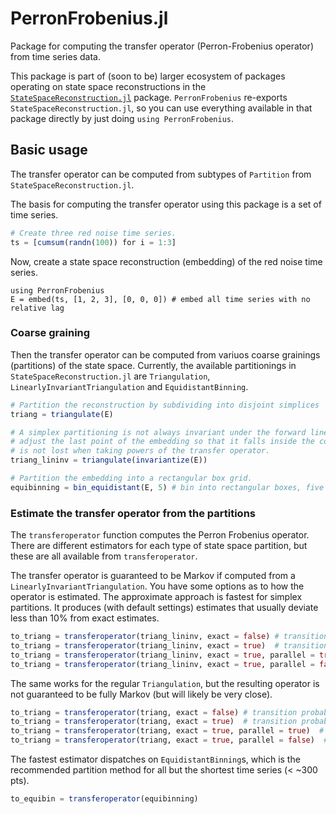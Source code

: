 # PerronFrobenius.jl

Package for computing the transfer operator (Perron-Frobenius operator) from time series data. 

This package is part of (soon to be) larger ecosystem of packages operating on state space reconstructions in the [`StateSpaceReconstruction.jl`](https://github.com/kahaaga/StateSpaceReconstruction.jl) package. `PerronFrobenius` re-exports `StateSpaceReconstruction.jl`, so you can use everything available in that package directly by just doing `using PerronFrobenius`.

## Basic usage
The transfer operator can be computed from subtypes of `Partition` from `StateSpaceReconstruction.jl`. 

The basis for computing the transfer operator using this package is a set of time series.

```julia
# Create three red noise time series.
ts = [cumsum(randn(100)) for i = 1:3] 
```

Now, create a state space reconstruction (embedding) of the red noise time series. 

```
using PerronFrobenius 
E = embed(ts, [1, 2, 3], [0, 0, 0]) # embed all time series with no relative lag
```

### Coarse graining

Then the transfer operator can be computed from variuos coarse grainings (partitions) of the state space.  Currently, the available partitionings in `StateSpaceReconstruction.jl` are `Triangulation`, `LinearlyInvariantTriangulation` and `EquidistantBinning`. 

```julia 
# Partition the reconstruction by subdividing into disjoint simplices
triang = triangulate(E) 

# A simplex partitioning is not always invariant under the forward linear map, which may bias the estimate. In this case, we can 
# adjust the last point of the embedding so that it falls inside the convex hull of the preceding points. This way, information
# is not lost when taking powers of the transfer operator. 
triang_lininv = triangulate(invariantize(E)) 

# Partition the embedding into a rectangular box grid.
equibinning = bin_equidistant(E, 5) # bin into rectangular boxes, five boxes along each dimension
```


### Estimate the transfer operator from the partitions

The `transferoperator` function computes the Perron Frobenius operator. There are different estimators for each type of state space partition, but these are all available from `transferoperator`. 

The transfer operator is guaranteed to be Markov if computed from a `LinearlyInvariantTriangulation`. You have some options as to how 
the operator is estimated. The approximate approach is fastest for simplex partitions. It produces (with default settings) estimates that usually deviate less than 10% from exact estimates.

```julia
to_triang = transferoperator(triang_lininv, exact = false) # transition probabilities computed by approximate simplex intersection
to_triang = transferoperator(triang_lininv, exact = true)  # transition probabilities computed by exact simplex intersection
to_triang = transferoperator(triang_lininv, exact = true, parallel = true)  # exact intersection, run in parallel (this is the default).
to_triang = transferoperator(triang_lininv, exact = true, parallel = false)  # exact intersection, don't run in parallel.
```

The same works for the regular `Triangulation`, but the resulting operator is not guaranteed to be fully Markov (but will likely be 
very close).

```julia
to_triang = transferoperator(triang, exact = false) # transition probabilities computed by approximate simplex intersection
to_triang = transferoperator(triang, exact = true)  # transition probabilities computed by exact simplex intersection
to_triang = transferoperator(triang, exact = true, parallel = true)  # exact intersection, run in parallel (this is the default).
to_triang = transferoperator(triang, exact = true, parallel = false)  # exact intersection, don't run in parallel.
```

The fastest estimator dispatches on `EquidistantBinning`s, which is the recommended partition method for all but the shortest time series (< ~300 pts).

```julia
to_equibin = transferoperator(equibinning)
```

